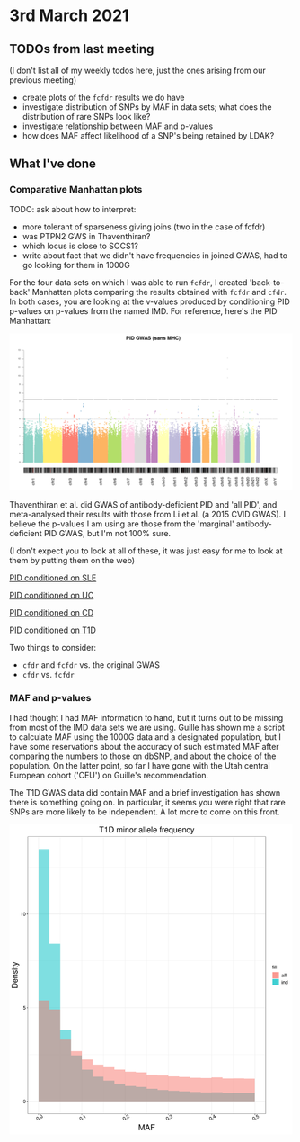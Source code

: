 # 3rd March 2021

## TODOs from last meeting

(I don't list all of my weekly todos here, just the ones arising from our previous meeting)

- create plots of the `fcfdr` results we do have
- investigate distribution of SNPs by MAF in data sets; what does the distribution of rare SNPs look like?
- investigate relationship between MAF and p-values
- how does MAF affect likelihood of a SNP's being retained by LDAK?

## What I've done

### Comparative Manhattan plots 

TODO: ask about how to interpret:
- more tolerant of sparseness giving joins (two in the case of fcfdr)
- was PTPN2 GWS in Thaventhiran?
- which locus is close to SOCS1?
- write about fact that we didn't have frequencies in joined GWAS, had to go looking for them in 1000G

For the four data sets on which I was able to run `fcfdr`, I created 'back-to-back' Manhattan plots comparing the results obtained with `fcfdr` and `cfdr`. In both cases, you are looking at the v-values produced by conditioning PID p-values on p-values from the named IMD. For reference, here's the PID Manhattan:

![](/images/030321/pid.png)

Thaventhiran et al. did GWAS of antibody-deficient PID and 'all PID', and meta-analysed their results with those from Li et al. (a 2015 CVID GWAS). I believe the p-values I am using are those from the 'marginal' antibody-deficient PID GWAS, but I'm not 100% sure.

(I don't expect you to look at all of these, it was just easy for me to look at them by putting them on the web)

[PID conditioned on SLE](/entries/030321/sle_pid.html)

[PID conditioned on UC](/entries/030321/uc_pid.html)

[PID conditioned on CD](/entries/030321/cd_pid.html)

[PID conditioned on T1D](/entries/030321/t1d_pid.html)

Two things to consider:
* `cfdr` and `fcfdr` vs. the original GWAS
* `cfdr` vs. `fcfdr` 

### MAF and p-values

I had thought I had MAF information to hand, but it turns out to be missing from most of the IMD data sets we are using. Guille has shown me a script to calculate MAF using the 1000G data and a designated population, but I have some reservations about the accuracy of such estimated MAF after comparing the numbers to those on dbSNP, and about the choice of the population. On the latter point, so far I have gone with the Utah central European cohort ('CEU') on Guille's recommendation. 

The T1D GWAS data did contain MAF and a brief investigation has shown there is something going on. In particular, it seems you were right that rare SNPs are more likely to be independent. A lot more to come on this front.

![](/images/030321/t1dMAF_wholeAndIndSNPs.png)
